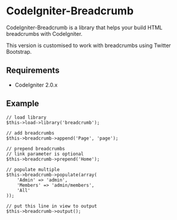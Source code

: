 # CodeIgniter-Breadcrumb

CodeIgniter-Breadcrumb is a library that helps your build HTML breadcrumbs with CodeIgniter.

This version is customised to work with breadcrumbs using Twitter Bootstrap.


## Requirements

* CodeIgniter 2.0.x


## Example

	// load library
	$this->load->library('breadcrumb');
	
	// add breadcrumbs
	$this->breadcrumb->append('Page', 'page');
	
	// prepend breadcrumbs
	// link parameter is optional
	$this->breadcrumb->prepend('Home');
	
	// populate multiple
	$this->breadcrumb->populate(array(
		'Admin' => 'admin',
		'Members' => 'admin/members',
		'All'
	));
	
	// put this line in view to output
	$this->breadcrumb->output();
